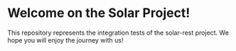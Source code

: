 # Welcome on the Solar Project!
This repository represents the integration tests of the solar-rest
project.
We hope you will enjoy the journey with us!

